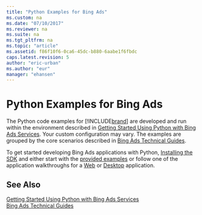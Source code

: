 ```yaml
---
title: "Python Examples for Bing Ads"
ms.custom: na
ms.date: "07/10/2017"
ms.reviewer: na
ms.suite: na
ms.tgt_pltfrm: na
ms.topic: "article"
ms.assetid: f86f10f6-0ca6-45dc-b880-6aabe1f6fbdc
caps.latest.revision: 5
author: "eric-urban"
ms.author: "eur"
manager: "ehansen"
---
```

# Python Examples for Bing Ads
The Python code examples for [!INCLUDE[brand](../concepts/includes/brand.md)] are developed and run within the environment described in [Getting Started Using Python with Bing Ads Services](../concepts/getting-started-using-python-with-bing-ads-services.md). Your custom configuration may vary. The examples are grouped by the core scenarios described in [Bing Ads Technical Guides](../concepts/bing-ads-technical-guides.md).

To get started developing Bing Ads applications with Python, [Installing the SDK](../concepts/getting-started-using-python-with-bing-ads-services.md#installation) and either start with the [provided examples](http://go.microsoft.com/fwlink/?LinkId=529184) or follow one of the application walkthroughs for a [Web](../concepts/walkthrough--bing-ads-web-application-in-python.md) or [Desktop](../concepts/walkthrough--bing-ads-desktop-application-in-python.md) application.

## See Also
[Getting Started Using Python with Bing Ads Services](../concepts/getting-started-using-python-with-bing-ads-services.md)  
[Bing Ads Technical Guides](../concepts/bing-ads-technical-guides.md)  

